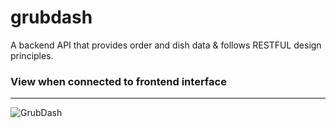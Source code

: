 # grubdash

A backend API that provides order and dish data & follows RESTFUL design principles.

### View when connected to frontend interface

---

![GrubDash](https://pasteimg.com/images/2023/09/23/Screenshot-2023-09-23-at-1.39.22-AM.png)
